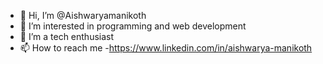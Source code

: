 - 👋 Hi, I’m @Aishwaryamanikoth
- 👀 I’m interested in programming and web development
- 🌱 I’m a tech enthusiast
- 📫 How to reach me -https://www.linkedin.com/in/aishwarya-manikoth

<!---
Aishwaryamanikoth/Aishwaryamanikoth is a ✨ special ✨ repository because its `README.md` (this file) appears on your GitHub profile.
You can click the Preview link to take a look at your changes.
--->
